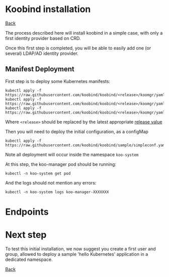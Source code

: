 # Koobind installation

[Back](../README.md)

The process described here will install koobind in a simple case, with only a first identity provider based on CRD.

Once this first step is completed, you will be able to easily add one (or several) LDAP/AD identity provider. 

## Manifest Deployment

First step is to deploy some Kubernetes manifests:
 
```
kubectl apply -f https://raw.githubusercontent.com/koobind/koobind/<release>/koomgr/yaml/crd.yaml
kubectl apply -f https://raw.githubusercontent.com/koobind/koobind/<release>/koomgr/yaml/pod/deploy.yaml
kubectl apply -f https://raw.githubusercontent.com/koobind/koobind/<release>/koomgr/yaml/rbac.yaml
```

Where `<release>` should be replaced by the latest appropriate [release value](https://github.com/koobind/koobind/releases)

Then you will need to deploy the initial configuration, as a configMap
```
kubectl apply -f https://raw.githubusercontent.com/koobind/koobind/sample/simpleconf.yaml
``` 

Note all deployment will occur inside the namespace `koo-system`

At this step, the koo-manager pod should be running:

```
kubectl -n koo-system get pod
```

And the logs should not mention any errors:

```
kubectl -n koo-system logs koo-manager-XXXXXXX
```

# Endpoints



# Next step

To test this initial installation, we now suggest you create a first user and group, allowed to deploy a sample 'hello Kubernetes' application in a dedicated namespace.


[Back](../README.md)
